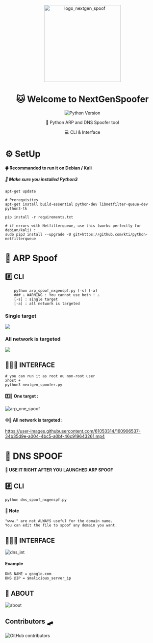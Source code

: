 <div align="center">
  <img alt="logo_nextgen_spoof" src="https://user-images.githubusercontent.com/61053314/132832369-540ded53-8aff-4ea7-bcd6-70dbe7109c1a.png" width="250" />
  <h1>🐱‍ Welcome to NextGenSpoofer </h1>
  <p>
    <img alt="Python Version" src="https://img.shields.io/badge/python-%3E%3D3.0-blue?style=for-the-badge" />
  </p>
🐍 Python ARP and DNS Spoofer tool
<p> 💻 CLI & Interface </p>
</div>

# ⚙️ SetUp 
#### 🍀 Recommanded to run it on Debian / Kali
##### 📢 Make sure you installed Python3

	apt-get update

	# Prerequisites
	apt-get install build-essential python-dev libnetfilter-queue-dev python3-tk
	
	pip install -r requirements.txt
	
	# if errors with Netfilterqueue, use this (works perfectly for debian/kali) :
	sudo pip3 install --upgrade -U git+https://github.com/kti/python-netfilterqueue


# 💈 ARP Spoof 
## #️⃣ CLI
		python arp_spoof_nxgenspf.py [-s] [-a]
		### ⚠️ WARNING : You cannot use both ! ⚠️
		[-s] : single target
		[-a] : all network is targeted
		
### Single target
<img src="https://user-images.githubusercontent.com/61053314/177129438-1c53cbdd-56df-4713-8651-81c82f3fa2f0.png" />

### All network is targeted
<img src="https://user-images.githubusercontent.com/61053314/177128834-9c33b2fe-26f2-47e2-a295-f2db95fc53fe.png"/>

## 👨🏽‍💻 INTERFACE
	# you can run it as root ou non-root user
	xhost +
	python3 nextgen_spoofer.py
	
#### 1️⃣🎯 One target : 
![arp_one_spoof](https://user-images.githubusercontent.com/61053314/161270810-292725ba-2bb6-4fbb-a005-c98f340b46d2.png)

#### ♾️🎯 All network is targeted : 
https://user-images.githubusercontent.com/61053314/160906537-34b35d9e-a004-4bc5-a0bf-46c919643261.mp4

# 🍔 DNS SPOOF 
#### 📢 USE IT RIGHT AFTER YOU LAUNCHED ARP SPOOF
## #️⃣ CLI
	python dns_spoof_nxgenspf.py
	
#### 📝 Note 
	"www." are not ALWAYS useful for the domain name.
	You can edit the file to spoof any domain you want.
	
## 👨🏽‍💻 INTERFACE
![dns_int](https://user-images.githubusercontent.com/61053314/161272132-5e0a69c5-18fa-4e8a-a6f8-bf14f65cb15f.png)
#### Example
	DNS NAME = google.com
	DNS @IP = $malicious_server_ip
	
## 💭 ABOUT
![about](https://user-images.githubusercontent.com/61053314/161272169-90563473-8233-4988-9ac8-10971d3f19e8.png)
## Contributors 🛹
![GitHub contributors](https://img.shields.io/github/contributors/saladandonionrings/nextgen_spoofer?style=flat-square)

